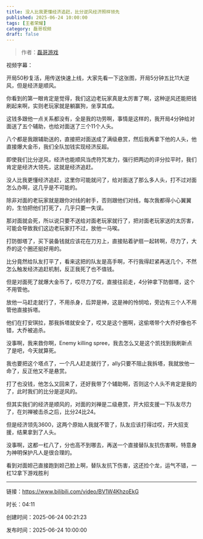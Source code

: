 ```yaml
---
title: 没人比我更懂经济追赶，比分逆风经济照样领先
published: 2025-06-24 10:00:00
tags: [王者荣耀]
category: 磊哥视频
draft: false
---
```



> 作者：[磊哥游戏](https://space.bilibili.com/268941858?spm_id_from=333.788.upinfo.head.click)

视频字幕：

开局50秒复活，用传送快速上线，大家先看一下这张图，开局5分钟五比11大逆风，但是经济是顺风。

你看到的第一眼肯定是觉得，我们这边老玩家真是太厉害了啊，这种逆风还能把钱刷起来啊，实则老玩家就是躺赢狗，坐享其成。

这钱多跟他一点关系都没有，全是我的功劳啊，事情是这样的，我开局4分钟给对面送了五个辅助，也给对面送了三个11个人头。

八个都是我跟辅助送的，直接把对面送成了满级悬赏，然后我再拿下他的人头，他直接爆大金币，我们全队加钱实现经济反超。

即使我们比分逆风，经济也能顺风当虎符咒发力，强行把两边的评分拉平时，我们肯定是经济大领先，这就是经济追赶。

没人比我更懂经济追赶，这里你可能就问了，给对面送了那么多人头，打不过对面怎么办啊，这几乎是不可能的。

除非对面的老玩家就是跟你对线的射手，否则跟他们对线，每次我都得小心翼翼的，生怕把他们打死了，几乎只要一失误。

那对面就会死，所以说只要不送给对面老玩家就行了，把对面老玩家送的太厉害，可能会导致我们这边老玩家打不过，放他一马唉。

打防御塔了，买下装备钱就应该花在刀刃上，直接贴着驴扇一起转啊，尽力了，大乔的这个圈还挺好用的。

比分竟然给队友打平了，看来这把的队友是高手啊，不行我得赶紧再送几个，不然怎么触发经济追赶机制，反正我死了也不值钱。

但是对面死了就爆大金币了，哎尽力了哎，直接往前走，4分钟拿下防御塔，这个不用管他。

放他一马赶走就行了，不用杀身，后羿是神，这是神的怜悯哈，旁边有三个人不用管他直接拆塔。

他们在打安琪拉，那我拆塔就安全了，哎又是这个圈啊，这偷塔带个大乔好像也不错，大乔被追杀。

没事啊，我来救你啊，Enemy killing spree，我去怎么又是这个凯找到我刷新点了是吧，今天就算死。

我也要把这个塔点了，一个凡人赶走就行了，ally只要不阻止我拆塔，我就放他一命了，反正他又不是悬赏。

打了也没钱，他怎么又回来了，还好我带了个辅助啊，否则这个人头不肯定是我的了，此时我们的比分是逆风的。

但其实我们的经济是顺风的，对面的刘禅是二级悬赏，开大招支援一下队友尽力了，在刘禅被击杀之后，比分24比24。

但是经济领先3600，这两个原始人我就不管了，队友应该打得过哎，开大招支援，结果拿到了人头。

没事啊，这都一杠八了，分也高不到哪去，再送一个直接替队友抗伤害啊，特意身为神明保护凡人是很合理的。

看到对面妲己直接跑到妲己脸上啊，替队友抗下伤害，这还捡个龙，运气不错，一杠12拿下游戏胜利

---

链接：https://www.bilibili.com/video/BV1W4KhzoEkG

时长：04:11

创建时间：2025-06-24 00:21:23

发布时间：2025-06-24 10:00:00
